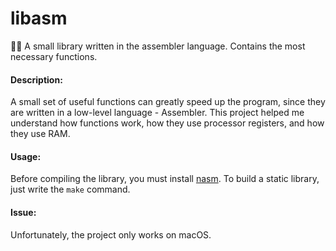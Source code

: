 # libasm
:runner::floppy_disk: A small library written in the assembler language. Contains the most necessary functions.

#### Description:
A small set of useful functions can greatly speed up the program, since they are written in a low-level language - Assembler. This project helped me understand how functions work, how they use processor registers, and how they use RAM.

#### Usage:
Before compiling the library, you must install <a href="https://www.nasm.us">nasm</a>. To build a static library, just write the `make` command.

#### Issue:
Unfortunately, the project only works on macOS.
